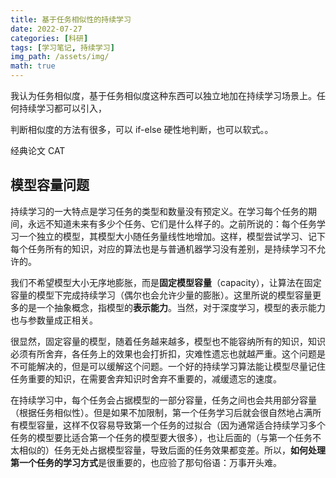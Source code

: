 ```yaml
---
title: 基于任务相似性的持续学习
date: 2022-07-27
categories: [科研]
tags: [学习笔记, 持续学习]
img_path: /assets/img/
math: true
---
```


我认为任务相似度，基于任务相似度这种东西可以独立地加在持续学习场景上。任何持续学习都可以引入，


判断相似度的方法有很多，可以 if-else 硬性地判断，也可以软式。。


经典论文 CAT







## 模型容量问题

持续学习的一大特点是学习任务的类型和数量没有预定义。在学习每个任务的期间，永远不知道未来有多少个任务、它们是什么样子的。之前所说的：每个任务学习一个独立的模型，其模型大小随任务量线性地增加。这样，模型尝试学习、记下每个任务所有的知识，对应的算法也是与普通机器学习没有差别，是持续学习不允许的。

我们不希望模型大小无序地膨胀，而是**固定模型容量**（capacity），让算法在固定容量的模型下完成持续学习（偶尔也会允许少量的膨胀）。这里所说的模型容量更多的是一个抽象概念，指模型的**表示能力**。当然，对于深度学习，模型的表示能力也与参数量成正相关。

很显然，固定容量的模型，随着任务越来越多，模型也不能容纳所有的知识，知识必须有所舍弃，各任务上的效果也会打折扣，灾难性遗忘也就越严重。这个问题是不可能解决的，但是可以缓解这个问题。一个好的持续学习算法能让模型尽量记住任务重要的知识，在需要舍弃知识时舍弃不重要的，减缓遗忘的速度。

在持续学习中，每个任务会占据模型的一部分容量，任务之间也会共用部分容量（根据任务相似性）。但是如果不加限制，第一个任务学习后就会很自然地占满所有模型容量，这样不仅容易导致第一个任务的过拟合（因为通常适合持续学习多个任务的模型要比适合第一个任务的模型要大很多），也让后面的（与第一个任务不太相似的）任务无处占据模型容量，导致后面的任务效果都变差。所以，**如何处理第一个任务的学习方式**是很重要的，也应验了那句俗语：万事开头难。


